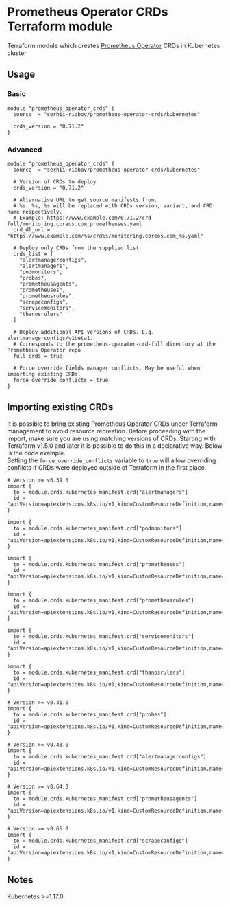 # Prometheus Operator CRDs Terraform module
Terraform module which creates [Prometheus Operator](https://github.com/prometheus-operator/prometheus-operator) CRDs in Kubernetes cluster

## Usage
### Basic
```hcl
module "prometheus_operator_crds" {
  source  = "serhii-riabov/prometheus-operator-crds/kubernetes"

  crds_version = "0.71.2"
}
```

### Advanced
```hcl
module "prometheus_operator_crds" {
  source  = "serhii-riabov/prometheus-operator-crds/kubernetes"

  # Version of CRDs to deploy
  crds_version = "0.71.2"

  # Alternative URL to get source manifests from.
  # %s, %s, %s will be replaced with CRDs version, variant, and CRD name respectively.
  # Example: https://www.example.com/0.71.2/crd-full/monitoring.coreos.com_prometheuses.yaml
  crd_dl_url = "https://www.example.com/%s/crd%s/monitoring.coreos.com_%s.yaml"

  # Deploy only CRDs from the supplied list
  crds_list = [
    "alertmanagerconfigs",
    "alertmanagers",
    "podmonitors",
    "probes",
    "prometheusagents",
    "prometheuses",
    "prometheusrules",
    "scrapeconfigs",
    "servicemonitors",
    "thanosrulers"
  ]

  # Deploy additional API versions of CRDs. E.g. alertmanagerconfigs/v1beta1.
  # Corresponds to the prometheus-operator-crd-full directory at the Prometheus Operator repo
  full_crds = true 

  # Force override fields manager conflicts. May be useful when importing existing CRDs.
  force_override_conflicts = true
}
```
## Importing existing CRDs
It is possible to bring existing Prometheus Operator CRDs under Terraform management to avoid resource recreation. Before proceeding with the import, make sure you are using matching versions of CRDs. Starting with Terraform v1.5.0 and later it is possible to do this in a declarative way. Below is the code example.  
Setting the `force_override_conflicts` variable to `true` will allow overriding conflicts if CRDs were deployed outside of Terraform in the first place.  

```hcl
# Version >= v0.39.0
import {
  to = module.crds.kubernetes_manifest.crd["alertmanagers"]
  id = "apiVersion=apiextensions.k8s.io/v1,kind=CustomResourceDefinition,name=alertmanagers.monitoring.coreos.com"
}

import {
  to = module.crds.kubernetes_manifest.crd["podmonitors"]
  id = "apiVersion=apiextensions.k8s.io/v1,kind=CustomResourceDefinition,name=podmonitors.monitoring.coreos.com"
}

import {
  to = module.crds.kubernetes_manifest.crd["prometheuses"]
  id = "apiVersion=apiextensions.k8s.io/v1,kind=CustomResourceDefinition,name=prometheuses.monitoring.coreos.com"
}

import {
  to = module.crds.kubernetes_manifest.crd["prometheusrules"]
  id = "apiVersion=apiextensions.k8s.io/v1,kind=CustomResourceDefinition,name=prometheusrules.monitoring.coreos.com"
}

import {
  to = module.crds.kubernetes_manifest.crd["servicemonitors"]
  id = "apiVersion=apiextensions.k8s.io/v1,kind=CustomResourceDefinition,name=servicemonitors.monitoring.coreos.com"
}

import {
  to = module.crds.kubernetes_manifest.crd["thanosrulers"]
  id = "apiVersion=apiextensions.k8s.io/v1,kind=CustomResourceDefinition,name=thanosrulers.monitoring.coreos.com"
}

# Version >= v0.41.0
import {
  to = module.crds.kubernetes_manifest.crd["probes"]
  id = "apiVersion=apiextensions.k8s.io/v1,kind=CustomResourceDefinition,name=probes.monitoring.coreos.com"
}

# Version >= v0.43.0
import {
  to = module.crds.kubernetes_manifest.crd["alertmanagerconfigs"]
  id = "apiVersion=apiextensions.k8s.io/v1,kind=CustomResourceDefinition,name=alertmanagerconfigs.monitoring.coreos.com"
}

# Version >= v0.64.0
import {
  to = module.crds.kubernetes_manifest.crd["prometheusagents"]
  id = "apiVersion=apiextensions.k8s.io/v1,kind=CustomResourceDefinition,name=prometheusagents.monitoring.coreos.com"
}

# Version >= v0.65.0
import {
  to = module.crds.kubernetes_manifest.crd["scrapeconfigs"]
  id = "apiVersion=apiextensions.k8s.io/v1,kind=CustomResourceDefinition,name=scrapeconfigs.monitoring.coreos.com"
}
```

## Notes
Kubernetes >=1.17.0
